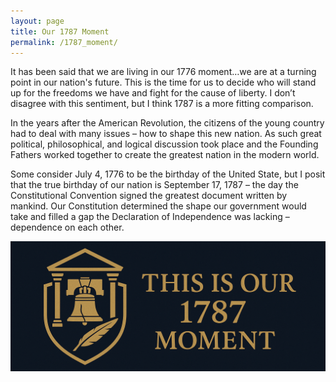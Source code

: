 ```yaml
---
layout: page
title: Our 1787 Moment
permalink: /1787_moment/
---
```

It has been said that we are living in our 1776 moment…we are at a turning point in our nation's future. This is the time for us to decide who will stand up for the freedoms we have and fight for the cause of liberty. I don’t disagree with this sentiment, but I think 1787 is a more fitting comparison.  
  
In the years after the American Revolution, the citizens of the young country had to deal with many issues – how to shape this new nation. As such great political, philosophical, and logical discussion took place and the Founding Fathers worked together to create the greatest nation in the modern world.  
  
Some consider July 4, 1776 to be the birthday of the United State, but I posit that the true birthday of our nation is September 17, 1787 – the day the Constitutional Convention signed the greatest document written by mankind. Our Constitution determined the shape our government would take and filled a gap the Declaration of Independence was lacking – dependence on each other.  

![1787 Image](/assets/Our_1787_Moment.png)